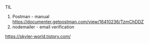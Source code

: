 TIL


1. Postman - manual 
https://documenter.getpostman.com/view/16410236/TzmChDDZ
2. nodemailer - email verification




https://skyler-world.tistory.com/
